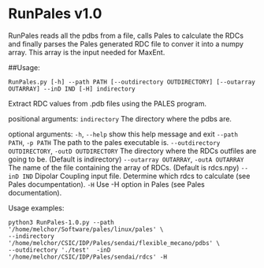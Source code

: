 RunPales v1.0
=============

RunPales reads all the pdbs from a file, calls Pales to calculate the RDCs and finally parses the Pales generated RDC file to conver it into a numpy array. This array is the input needed for MaxEnt.

##Usage:

`RunPales.py [-h] --path PATH [--outdirectory OUTDIRECTORY]
                   [--outarray OUTARRAY] --inD IND [-H]
                   indirectory`

Extract RDC values from .pdb files using the PALES program.

positional arguments:
  `indirectory`           The directory where the pdbs are.

optional arguments:
  `-h`, `--help`            show this help message and exit
  `--path PATH`, `-p PATH`  The path to the pales executable is.
  `--outdirectory OUTDIRECTORY`, `-outD OUTDIRECTORY`
                        The directory where the RDCs outfiles are going to be.
                        (Default is indirectory)
  `--outarray OUTARRAY`, `-outA OUTARRAY`
                        The name of the file containing the array of RDCs.
                        (Default is rdcs.npy)
  `--inD IND`             Dipolar Coupling input file. Determine which rdcs to
                        calculate (see Pales documpentation).
  `-H`                    Use -H option in Pales (see Pales documentation).



Usage examples:
```
python3 RunPales-1.0.py --path '/home/melchor/Software/pales/linux/pales' \
--indirectory '/home/melchor/CSIC/IDP/Pales/sendai/flexible_mecano/pdbs' \
--outdirectory './test'  -inD '/home/melchor/CSIC/IDP/Pales/sendai/rdcs' -H
```
